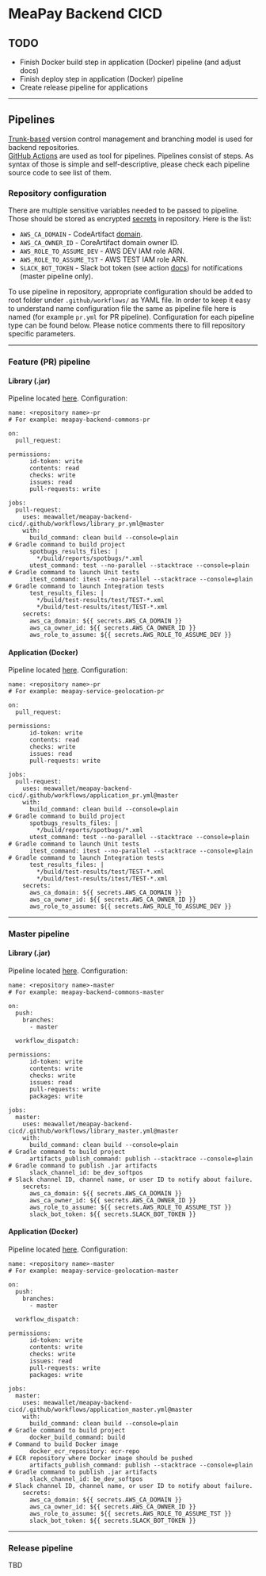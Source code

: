 # MeaPay Backend CICD

## TODO

- Finish Docker build step in application (Docker) pipeline (and adjust docs)
- Finish deploy step in application (Docker) pipeline
- Create release pipeline for applications

---
## Pipelines
[Trunk-based](https://trunkbaseddevelopment.com) version control management and branching model is used for backend repositories.  
[GitHub Actions](https://docs.github.com/en/actions) are used as tool for pipelines. Pipelines consist of steps. As syntax of those is simple and self-descriptive, please check each pipeline source code to see list of them.
### Repository configuration
There are multiple sensitive variables needed to be passed to pipeline. Those should be stored as encrypted [secrets](https://docs.github.com/en/actions/security-guides/encrypted-secrets) in repository. Here is the list:
- `AWS_CA_DOMAIN` - CodeArtifact [domain](https://docs.aws.amazon.com/codeartifact/latest/ug/domain-overview.html).
- `AWS_CA_OWNER_ID` - CoreArtifact domain owner ID.
- `AWS_ROLE_TO_ASSUME_DEV` - AWS DEV IAM role ARN.
- `AWS_ROLE_TO_ASSUME_TST` - AWS TEST IAM role ARN.
- `SLACK_BOT_TOKEN` - Slack bot token (see action [docs](https://github.com/slackapi/slack-github-action#setup-1)) for notifications (master pipeline only).  

To use pipeline in repository, appropriate configuration should be added to root folder under `.github/workflows/` as YAML file. 
In order to keep it easy to understand name configuration file the same as pipeline file here is named (for example `pr.yml` for PR pipeline).
Configuration for each pipeline type can be found below. Please notice comments there to fill repository specific parameters.

---
### Feature (PR) pipeline
#### Library (.jar)
Pipeline located [here](/.github/workflows/library_pr.yml). Configuration:
```
name: <repository name>-pr                                                # For example: meapay-backend-commons-pr

on:
  pull_request:

permissions:
      id-token: write
      contents: read
      checks: write
      issues: read
      pull-requests: write

jobs:
  pull-request:
    uses: meawallet/meapay-backend-cicd/.github/workflows/library_pr.yml@master
    with:
      build_command: clean build --console=plain                        # Gradle command to build project
      spotbugs_results_files: |
        */build/reports/spotbugs/*.xml
      utest_command: test --no-parallel --stacktrace --console=plain    # Gradle command to launch Unit tests
      itest_command: itest --no-parallel --stacktrace --console=plain   # Gradle command to launch Integration tests
      test_results_files: |
        */build/test-results/test/TEST-*.xml
        */build/test-results/itest/TEST-*.xml
    secrets:
      aws_ca_domain: ${{ secrets.AWS_CA_DOMAIN }}
      aws_ca_owner_id: ${{ secrets.AWS_CA_OWNER_ID }}
      aws_role_to_assume: ${{ secrets.AWS_ROLE_TO_ASSUME_DEV }}
```
#### Application (Docker)
Pipeline located [here](/.github/workflows/application_pr.yml). Configuration:
```
name: <repository name>-pr                                                # For example: meapay-service-geolocation-pr

on:
  pull_request:

permissions:
      id-token: write
      contents: read
      checks: write
      issues: read
      pull-requests: write

jobs:
  pull-request:
    uses: meawallet/meapay-backend-cicd/.github/workflows/application_pr.yml@master
    with:
      build_command: clean build --console=plain                        # Gradle command to build project
      spotbugs_results_files: |
        */build/reports/spotbugs/*.xml
      utest_command: test --no-parallel --stacktrace --console=plain    # Gradle command to launch Unit tests
      itest_command: itest --no-parallel --stacktrace --console=plain   # Gradle command to launch Integration tests
      test_results_files: |
        */build/test-results/test/TEST-*.xml
        */build/test-results/itest/TEST-*.xml
    secrets:
      aws_ca_domain: ${{ secrets.AWS_CA_DOMAIN }}
      aws_ca_owner_id: ${{ secrets.AWS_CA_OWNER_ID }}
      aws_role_to_assume: ${{ secrets.AWS_ROLE_TO_ASSUME_DEV }}
```

---
### Master pipeline
#### Library (.jar)
Pipeline located [here](/.github/workflows/library_master.yml). Configuration:
```
name: <repository name>-master                                            # For example: meapay-backend-commons-master

on:
  push:
    branches:
      - master

  workflow_dispatch:

permissions:
      id-token: write
      contents: write
      checks: write
      issues: read
      pull-requests: write
      packages: write

jobs:
  master:
    uses: meawallet/meapay-backend-cicd/.github/workflows/library_master.yml@master
    with:
      build_command: clean build --console=plain                        # Gradle command to build project
      artifacts_publish_command: publish --stacktrace --console=plain   # Gradle command to publish .jar artifacts
      slack_channel_id: be_dev_softpos                                  # Slack channel ID, channel name, or user ID to notify about failure.
    secrets:
      aws_ca_domain: ${{ secrets.AWS_CA_DOMAIN }}
      aws_ca_owner_id: ${{ secrets.AWS_CA_OWNER_ID }}
      aws_role_to_assume: ${{ secrets.AWS_ROLE_TO_ASSUME_TST }}
      slack_bot_token: ${{ secrets.SLACK_BOT_TOKEN }}
```
#### Application (Docker)
Pipeline located [here](/.github/workflows/application_pr.yml). Configuration:
```
name: <repository name>-master                                            # For example: meapay-service-geolocation-master

on:
  push:
    branches:
      - master

  workflow_dispatch:

permissions:
      id-token: write
      contents: write
      checks: write
      issues: read
      pull-requests: write
      packages: write

jobs:
  master:
    uses: meawallet/meapay-backend-cicd/.github/workflows/application_master.yml@master
    with:
      build_command: clean build --console=plain                        # Gradle command to build project
      docker_build_command: build                                       # Command to build Docker image
      docker_ecr_repository: ecr-repo                                   # ECR repository where Docker image should be pushed
      artifacts_publish_command: publish --stacktrace --console=plain   # Gradle command to publish .jar artifacts
      slack_channel_id: be_dev_softpos                                  # Slack channel ID, channel name, or user ID to notify about failure.
    secrets:
      aws_ca_domain: ${{ secrets.AWS_CA_DOMAIN }}
      aws_ca_owner_id: ${{ secrets.AWS_CA_OWNER_ID }}
      aws_role_to_assume: ${{ secrets.AWS_ROLE_TO_ASSUME_TST }}
      slack_bot_token: ${{ secrets.SLACK_BOT_TOKEN }}
```

---
### Release pipeline
TBD

